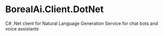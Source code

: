 # BorealAi.Client.DotNet
C# .Net client for Natural Language Generation Service for chat bots and voice assistants
